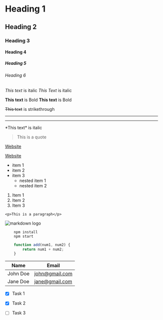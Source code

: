 <!-- Headings -->
# Heading 1
## Heading 2
### Heading 3
#### Heading 4 
##### Heading 5
###### Heading 6

 <!-- Italics -->
*This text* is italic
_This Text_ is italic

<!-- Strong -->
**This text** is Bold
__This text__ is Bold

<!-- Strikethrough -->
~~This text~~ is strikethrough

<!-- Horizontal Rule -->
---
___

<!-- escape characters -->
\*This text* is italic

<!-- Blockquote -->
>This is a quote

<!-- links -->
[Website](http://www.google.com)

[Website](http://www.google.com "google")

<!-- Unordered Lists -->
* item 1
* item 2
* item 3
    * nested item 1
    * nested item 2

<!-- Ordered Lists -->
1. Item 1
1. Item 2
1. Item 3

<!-- Inline code block -->
`<p>This is a paragraph</p>`

<!-- Images -->
![markdown logo](https://markdown-here.com/img/icon256.png)

<!-- GitHub Markdown -->

<!-- Code Blocks -->
```
    npm install
    npm start
```
```javascript
    function add(num1, num2) {
        return num1 + num2;
    }
```

<!-- Tables -->
| Name     | Email  |
| -----    | ------ |
| John Doe | john@gmail.com |
| Jane Doe | jane@gmail.com |

<!-- Task Lists -->
* [x] Task 1
* [x] Task 2
* [ ] Task 3

